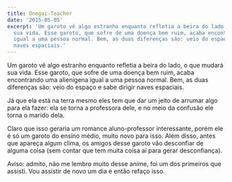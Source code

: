 ```yaml
---
title: Onegai☆Teacher
date: '2015-05-05'
excerpt: 'Um garoto vê algo estranho enquanto refletia a beira do lado, o que mudará
  sua vida. Esse garoto, que sofre de uma doença bem ruim, acaba encontrando uma alienígena
  igual a uma pessoa normal. Bem, as duas diferenças são: veio do espaço e sabe dirigir
  naves espaciais.'
---
```




Um garoto vê algo estranho enquanto refletia a beira do lado, o que
mudará sua vida. Esse garoto, que sofre de uma doença bem ruim, acaba
encontrando uma alienígena igual a uma pessoa normal. Bem, as duas
diferenças são: veio do espaço e sabe dirigir naves espaciais.

Já que ela está na terra mesmo eles tem que dar um jeito de arrumar algo
para ela fazer: ela se torna a professora dele, e no meio da confusão
ele torna o marido dela.

Claro que isso geraria um romance aluno-professor interessante, porém
ele é só um garoto do ensino médio, muito novo para isso. Além disso,
antes que apareça algum clima, os amigos desse garoto vão desconfiar de
alguma coisa (sem contar que tem muita coisa aí para gerar
desconfiança).

Aviso: admito, não me lembro muito desse anime, foi um dos primeiros que
assisti. Vou assistir de novo um dia e então refaço isso.



